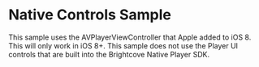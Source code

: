 Native Controls Sample
=====================================

This sample uses the AVPlayerViewController that Apple added to iOS 8. This will only work in iOS 8+.
This sample does not use the Player UI controls that are built into the Brightcove Native Player SDK.
